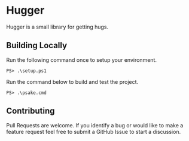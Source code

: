 # Hugger

Hugger is a small library for getting hugs. 

## Building Locally

Run the following command once to setup your environment.
```
PS> .\setup.ps1
```

Run the command below to build and test the project.

```
PS> .\psake.cmd
```

## Contributing

Pull Requests are welcome. If you identify a bug or would like to make a feature request feel free to submit a GitHub Issue to start a discussion.